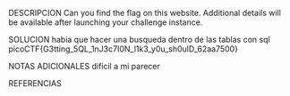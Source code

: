 
DESCRIPCION
Can you find the flag on this website.
Additional details will be available after launching your challenge instance.

SOLUCION
habia que hacer una busqueda dentro de las tablas con sql
picoCTF{G3tting_5QL_1nJ3c7I0N_l1k3_y0u_sh0ulD_62aa7500}

NOTAS ADICIONALES
dificil a mi parecer

REFERENCIAS
